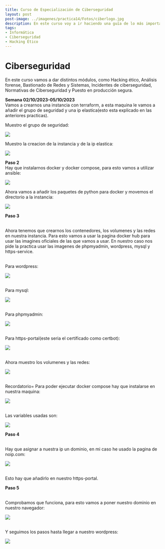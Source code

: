 ```yaml
---
title: Curso de Especialización de Ciberseguridad
layout: post
post-image: ../imagenes/practica14/Fotos/ciberlogo.jpg
description: En este curso voy a ir haciendo una guía de lo más importante que vamos haciendo cada semana.
tags:
- Informática
- Ciberseguridad
- Hacking Ético
---
```


# Ciberseguridad

En este curso vamos a dar distintos módulos, como Hacking ético, Análisis forense, Bastionado de Redes y Sistemas, Incidentes de ciberseguridad, Normativas de Ciberseguridad y Puesto en producción segura.

**Semana 02/10/2023-05/10/2023**
<br>Vamos a crearnos una instancia con terraform, a esta maquina le vamos a añadir el grupo de seguridad y una ip elastica(esto esta explicado en las anteriores practicas). 

Muestro el grupo de seguridad:

![](../imagenes/practica14/Fotos/4.PNG)

Muestro la creacion de la instancia y de la ip elastica:

![](../imagenes/practica14/Fotos/5.PNG)

**Paso 2**
<br>Hay que instalarnos docker y docker compose, para esto vamos a utilizar ansible:

![](../imagenes/practica14/Fotos/6.PNG)

Ahora vamos a añadir los paquetes de python para docker y movemos el directorio a la instancia:

![](../imagenes/practica14/Fotos/7.PNG)

**Paso 3**

<br>Ahora tenemos que crearnos los contenedores, los volumenes y las redes en nuestra instancia.
Para esto vamos a usar la pagina docker hub para usar las imagines oficiales de las que vamos a usar.
En nuestro caso nos pide la practica usar las imagenes de phpmyadmin, wordpress, mysql y https-service.

<br>Para wordpress:

![](../imagenes/practica14/Fotos/8.PNG)

<br>Para mysql:

![](../imagenes/practica14/Fotos/9.PNG)

<br>Para phpmyadmin:

![](../imagenes/practica14/Fotos/10.PNG)

<br>Para https-portal(este seria el certificado como certbot):

![](../imagenes/practica14/Fotos/11.PNG)

<br>Ahora muestro los volumenes y las redes:

![](../imagenes/practica14/Fotos/12.PNG)

<br>Recordatorio= Para poder ejecutar docker compose hay que instalarse en nuestra maquina:

![](../imagenes/practica14/Fotos/1.PNG)

<br>Las variables usadas son:

![](../imagenes/practica14/Fotos/13.PNG)

**Paso 4** 

<br>Hay que asignar a nuestra ip un dominio, en mi caso he usado la pagina de noip.com:

![](../imagenes/practica14/Fotos/15.PNG)

<br>Esto hay que añadirlo en nuestro https-portal.

**Paso 5**

<br>Comprobamos que funciona, para esto vamos a poner nuestro dominio en nuestro navegador:

![](../imagenes/practica14/Fotos/2.PNG)

<br>Y seguimos los pasos hasta llegar a nuestro wordpress:

![](../imagenes/practica14/Fotos/3.PNG)